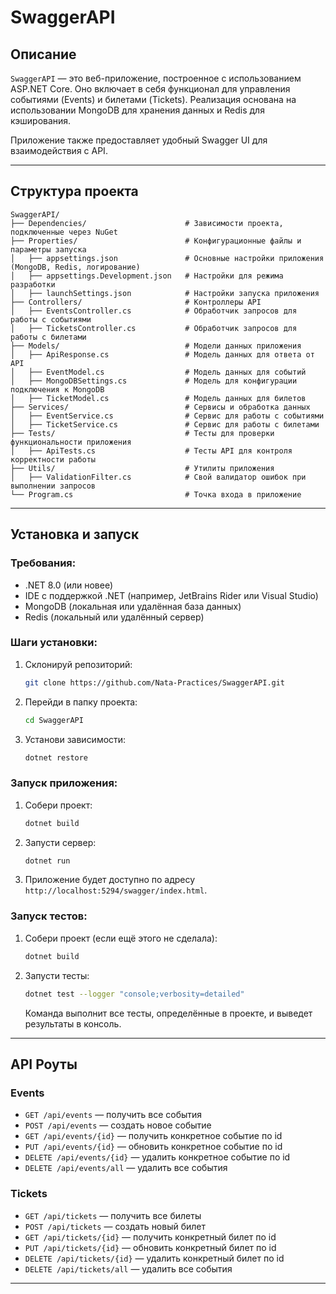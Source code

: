 # SwaggerAPI

## Описание
`SwaggerAPI` — это веб-приложение, построенное с использованием ASP.NET Core. Оно включает в себя функционал для управления событиями (Events) и билетами (Tickets). Реализация основана на использовании MongoDB для хранения данных и Redis для кэширования.

Приложение также предоставляет удобный Swagger UI для взаимодействия с API.

---

## Структура проекта

```plaintext
SwaggerAPI/
├── Dependencies/                      # Зависимости проекта, подключенные через NuGet
├── Properties/                        # Конфигурационные файлы и параметры запуска
│   ├── appsettings.json               # Основные настройки приложения (MongoDB, Redis, логирование)
│   ├── appsettings.Development.json   # Настройки для режима разработки
│   ├── launchSettings.json            # Настройки запуска приложения
├── Controllers/                       # Контроллеры API
│   ├── EventsController.cs            # Обработчик запросов для работы с событиями
│   ├── TicketsController.cs           # Обработчик запросов для работы с билетами
├── Models/                            # Модели данных приложения
│   ├── ApiResponse.cs                 # Модель данных для ответа от API
│   ├── EventModel.cs                  # Модель данных для событий
│   ├── MongoDBSettings.cs             # Модель для конфигурации подключения к MongoDB
│   ├── TicketModel.cs                 # Модель данных для билетов
├── Services/                          # Сервисы и обработка данных
│   ├── EventService.cs                # Сервис для работы с событиями
│   ├── TicketService.cs               # Сервис для работы с билетами
├── Tests/                             # Тесты для проверки функциональности приложения
│   ├── ApiTests.cs                    # Тесты API для контроля корректности работы
├── Utils/                             # Утилиты приложения
│   ├── ValidationFilter.cs            # Свой валидатор ошибок при выполнении запросов
└── Program.cs                         # Точка входа в приложение
```

---

## Установка и запуск

### Требования:
- .NET 8.0 (или новее)
- IDE с поддержкой .NET (например, JetBrains Rider или Visual Studio)
- MongoDB (локальная или удалённая база данных)
- Redis (локальный или удалённый сервер)

### Шаги установки:
1. Склонируй репозиторий:
   ```bash
   git clone https://github.com/Nata-Practices/SwaggerAPI.git
   ```
2. Перейди в папку проекта:
   ```bash
   cd SwaggerAPI
   ```
3. Установи зависимости:
   ```bash
   dotnet restore
   ```

### Запуск приложения:
1. Собери проект:
   ```bash
   dotnet build
   ```
2. Запусти сервер:
   ```bash
   dotnet run
   ```
3. Приложение будет доступно по адресу `http://localhost:5294/swagger/index.html`.

### Запуск тестов:
1. Собери проект (если ещё этого не сделала):
   ```bash
   dotnet build
   ```
2. Запусти тесты:
   ```bash
   dotnet test --logger "console;verbosity=detailed"
   ```
   Команда выполнит все тесты, определённые в проекте, и выведет результаты в консоль.

---

## API Роуты

### Events
- `GET /api/events` — получить все события
- `POST /api/events` — создать новое событие
- `GET /api/events/{id}` — получить конкретное событие по id
- `PUT /api/events/{id}` — обновить конкретное событие по id
- `DELETE /api/events/{id}` — удалить конкретное событие по id
- `DELETE /api/events/all` — удалить все события

### Tickets
- `GET /api/tickets` — получить все билеты
- `POST /api/tickets` — создать новый билет
- `GET /api/tickets/{id}` — получить конкретный билет по id
- `PUT /api/tickets/{id}` — обновить конкретный билет по id
- `DELETE /api/tickets/{id}` — удалить конкретный билет по id
- `DELETE /api/tickets/all` — удалить все события

---
